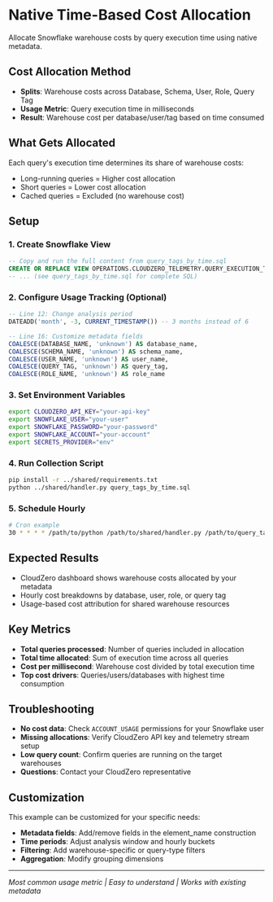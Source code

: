 # Native Time-Based Cost Allocation

Allocate Snowflake warehouse costs by query execution time using native metadata.

## Cost Allocation Method

- **Splits**: Warehouse costs across Database, Schema, User, Role, Query Tag
- **Usage Metric**: Query execution time in milliseconds
- **Result**: Warehouse cost per database/user/tag based on time consumed

## What Gets Allocated

Each query's execution time determines its share of warehouse costs:
- Long-running queries = Higher cost allocation
- Short queries = Lower cost allocation
- Cached queries = Excluded (no warehouse cost)

## Setup

### 1. Create Snowflake View

```sql
-- Copy and run the full content from query_tags_by_time.sql
CREATE OR REPLACE VIEW OPERATIONS.CLOUDZERO_TELEMETRY.QUERY_EXECUTION_TIME AS
-- ... (see query_tags_by_time.sql for complete SQL)
```

### 2. Configure Usage Tracking (Optional)

```sql
-- Line 12: Change analysis period
DATEADD('month', -3, CURRENT_TIMESTAMP()) -- 3 months instead of 6

-- Line 16: Customize metadata fields
COALESCE(DATABASE_NAME, 'unknown') AS database_name,
COALESCE(SCHEMA_NAME, 'unknown') AS schema_name,
COALESCE(USER_NAME, 'unknown') AS user_name,
COALESCE(QUERY_TAG, 'unknown') AS query_tag,
COALESCE(ROLE_NAME, 'unknown') AS role_name
```

### 3. Set Environment Variables

```bash
export CLOUDZERO_API_KEY="your-api-key"
export SNOWFLAKE_USER="your-user"
export SNOWFLAKE_PASSWORD="your-password"
export SNOWFLAKE_ACCOUNT="your-account"
export SECRETS_PROVIDER="env"
```

### 4. Run Collection Script

```bash
pip install -r ../shared/requirements.txt
python ../shared/handler.py query_tags_by_time.sql
```

### 5. Schedule Hourly

```bash
# Cron example
30 * * * * /path/to/python /path/to/shared/handler.py /path/to/query_tags_by_time.sql
```

## Expected Results

- CloudZero dashboard shows warehouse costs allocated by your metadata
- Hourly cost breakdowns by database, user, role, or query tag
- Usage-based cost attribution for shared warehouse resources

## Key Metrics

- **Total queries processed**: Number of queries included in allocation
- **Total time allocated**: Sum of execution time across all queries
- **Cost per millisecond**: Warehouse cost divided by total execution time
- **Top cost drivers**: Queries/users/databases with highest time consumption

## Troubleshooting

- **No cost data**: Check `ACCOUNT_USAGE` permissions for your Snowflake user
- **Missing allocations**: Verify CloudZero API key and telemetry stream setup
- **Low query count**: Confirm queries are running on the target warehouses
- **Questions**: Contact your CloudZero representative

## Customization

This example can be customized for your specific needs:
- **Metadata fields**: Add/remove fields in the element_name construction
- **Time periods**: Adjust analysis window and hourly buckets
- **Filtering**: Add warehouse-specific or query-type filters
- **Aggregation**: Modify grouping dimensions

---

*Most common usage metric | Easy to understand | Works with existing metadata*